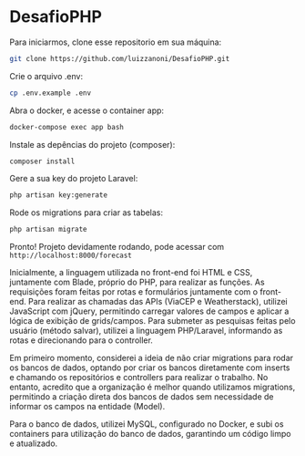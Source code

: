 # DesafioPHP

Para iniciarmos, clone esse repositorio em sua máquina:
```sh
git clone https://github.com/luizzanoni/DesafioPHP.git
```

Crie o arquivo .env:
```sh
cp .env.example .env
```

Abra o docker, e acesse o container app:
```sh
docker-compose exec app bash
```

Instale as depências do projeto (composer):
```sh
composer install
```

Gere a sua key do projeto Laravel:
```sh
php artisan key:generate
```

Rode os migrations para criar as tabelas:
```sh
php artisan migrate
```


Pronto! Projeto devidamente rodando, pode acessar com `http://localhost:8000/forecast`

Inicialmente, a linguagem utilizada no front-end foi HTML e CSS, juntamente com Blade, próprio do PHP, para realizar as funções. As requisições foram feitas por rotas e formulários juntamente com o front-end. Para realizar as chamadas das APIs (ViaCEP e Weatherstack), utilizei JavaScript com jQuery, permitindo carregar valores de campos e aplicar a lógica de exibição de grids/campos. Para submeter as pesquisas feitas pelo usuário (método salvar), utilizei a linguagem PHP/Laravel, informando as rotas e direcionando para o controller.

Em primeiro momento, considerei a ideia de não criar migrations para rodar os bancos de dados, optando por criar os bancos diretamente com inserts e chamando os repositórios e controllers para realizar o trabalho. No entanto, acredito que a organização é melhor quando utilizamos migrations, permitindo a criação direta dos bancos de dados sem necessidade de informar os campos na entidade (Model).

Para o banco de dados, utilizei MySQL, configurado no Docker, e subi os containers para utilização do banco de dados, garantindo um código limpo e atualizado.